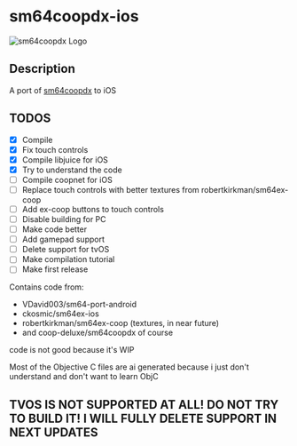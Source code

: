 # sm64coopdx-ios
![sm64coopdx Logo](textures/segment2/custom_coopdx_logo.rgba32.png)

## Description

A port of [sm64coopdx](https://github.com/coop-deluxe/sm64coopdx) to iOS

## TODOS 
 - [X] Compile
 - [X] Fix touch controls
 - [x] Compile libjuice for iOS
 - [x] Try to understand the code
 - [ ] Compile coopnet for iOS
 - [ ] Replace touch controls with better textures from robertkirkman/sm64ex-coop
 - [ ] Add ex-coop buttons to touch controls
 - [ ] Disable building for PC
 - [ ] Make code better
 - [ ] Add gamepad support
 - [ ] Delete support for tvOS
 - [ ] Make compilation tutorial
 - [ ] Make first release

Contains code from:
 - VDavid003/sm64-port-android
 - ckosmic/sm64ex-ios
 - robertkirkman/sm64ex-coop (textures, in near future)
 - and coop-deluxe/sm64coopdx of course

code is not good because it's WIP

Most of the Objective C files are ai generated because i just don't understand and don't want to learn ObjC

## TVOS IS NOT SUPPORTED AT ALL! DO NOT TRY TO BUILD IT! I WILL FULLY DELETE SUPPORT IN NEXT UPDATES
